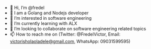 - 👋 Hi, I’m @fredel
- 👀 I am a Golang and Nodejs developer
- 👀 I’m interested in software engineering
- 🌱 I’m currently learning with ALX
- 💞️ I’m looking to collaborate on software engineering related topics
- 📫 How to reach me on (Twitter: @FredelVictor, Email: victorisholaoladele@gmail.com, WhatsApp: 09031599595)

<!---
fredele20/fredele20 is a ✨ special ✨ repository because its `README.md` (this file) appears on your GitHub profile.
You can click the Preview link to take a look at your changes.
--->
